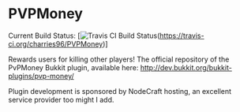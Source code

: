 PVPMoney
========

Current Build Status: [![Travis CI Build Status](https://api.travis-ci.org/charries96/PVPMoney.svg)(https://travis-ci.org/charries96/PVPMoney)]

Rewards users for killing other players!
The official repository of the PvPMoney Bukkit plugin, available here: http://dev.bukkit.org/bukkit-plugins/pvp-money/

Plugin development is sponsored by NodeCraft hosting, an excellent service provider too might I add.
